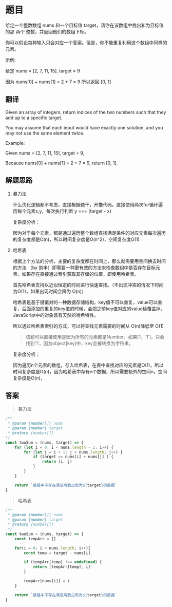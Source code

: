 # 题目

给定一个整数数组 nums 和一个目标值 target，请你在该数组中找出和为目标值的那 两个 整数，并返回他们的数组下标。

你可以假设每种输入只会对应一个答案。但是，你不能重复利用这个数组中同样的元素。

示例:

给定 nums = [2, 7, 11, 15], target = 9

因为 nums[0] + nums[1] = 2 + 7 = 9
所以返回 [0, 1]

## 翻译

Given an array of integers, return indices of the two numbers such that they add up to a specific target.

You may assume that each input would have exactly one solution, and you may not use the same element twice.

Example:

Given nums = [2, 7, 11, 15], target = 9,

Because nums[0] + nums[1] = 2 + 7 = 9,
return [0, 1].

## 解题思路

1. 暴力法

    什么优化逻辑都不考虑，直接根据题干，开撸代码。直接使用两次for循环遍历每个元素x,y，每次执行判断 y === (target - x)

    复杂度分析：

    因为对于每个元素，都是通过遍历整个数组查找满足条件的对应元素每次遍历的复杂度都是O(n)，所以时间复杂度是O(n^2)，空间复杂度O(1)

2. 哈希表

    根据上个方法的分析，主要的复杂度都在时间上，那么就需要用空间换去时间的方法 （by 凯申）即需要一种更有效的方法来检查数组中是否存在目标元素，如果存在直接通过索引获取其存储的位置，即使用哈希表。

    首先哈希表支持以近似恒定的时间进行快速查找。（不出现冲突的情况下时间为O(1)，如果出现时间会降为 O(n)）

    哈希表是基于键值对的一种数据存储结构，key值不可以重复，value可以重复，后面添加的重复的key值的时候，会把之前key值对应的value给覆盖掉，JavaScript中的对象具有天然的哈希特性。

    所以通过哈希表索引的方式，可以将查找元素需要的时间从 O(n)降低至 O(1)

    > 该题可以直接使用是因为所有的元素都是Number，如果[1，‘1’]，只会找到‘1’，因为object[key]中，key会被转换为字符串。

    复杂度分析：

    因为遍历n个元素的数组，存入哈希表，在表中查找对应的元素是O(1)，所以时间复杂度是O(n)，因为哈希表中存有n个数据，所以需要额外的空间n，空间复杂度是O(n)，

## 答案

> 暴力法

```js
/**
 * @param {number[]} nums
 * @param {number} target
 * @return {number[]}
*/
const twoSum = (nums, target) => {
    for (let i = 0; i < nums.length - 1; i++) {
        for (let j = i + 1; j < nums.length; j++) {
            if (target == nums[i] + nums[j] ) {
                return [i, j]
            }
        }
    }

    return `数组中不存在满足两数之和为${target}的数据`
}
```

> 哈希表

```js
/**
 * @param {number[]} nums
 * @param {number} target
 * @return {number[]}
 */
const twoSum = (nums, target) => {
    const tempArr = []

    for(i = 0; i < nums.length; i++){
        const temp = target - nums[i]

        if (tempArr[temp] !== undefined) {
            return [tempArr[temp], i]
        }

        tempArr[nums[i]] = i
    }

    return `数组中不存在满足两数之和为${target}的数据`
}
```